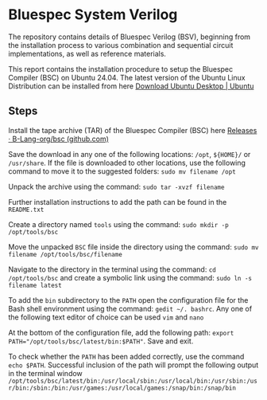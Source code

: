 # Bluespec System Verilog
The repository contains details of Bluespec Verilog (BSV), beginning from the installation process to various combination and sequential circuit implementations, as well as reference materials.

This report contains the installation procedure to setup the Bluespec Compiler (BSC) on Ubuntu 24.04. The latest version of the Ubuntu Linux Distribution can be installed from here [Download Ubuntu Desktop | Ubuntu](https://ubuntu.com/download/desktop)

## Steps

Install the tape archive (TAR) of the Bluespec Compiler (BSC) here [Releases · B-Lang-org/bsc (github.com)](https://github.com/B-Lang-org/bsc/releases) 

Save the download in any one of the following locations: `/opt`, `${HOME}/` or `/usr/share`. If the file is downloaded to other locations, use the following command to move it to the suggested folders: `sudo mv filename /opt`

Unpack the archive using the command: `sudo tar -xvzf filename`

Further installation instructions to add the path can be found in the `README.txt`

Create a directory named `tools` using the command: `sudo mkdir -p /opt/tools/bsc` 

Move the unpacked `BSC` file inside the directory using the command: `sudo mv filename /opt/tools/bsc/filename`

Navigate to the directory in the terminal using the command: `cd /opt/tools/bsc` and create a symbolic link using the command: `sudo ln -s filename latest`

To add the `bin` subdirectory to the `PATH` open the configuration file for the Bash shell environment using the command: `gedit ~/. bashrc`. Any one of the following text editor of choice can be used `vim` and `nano`

At the bottom of the configuration file, add the following path: `export PATH="/opt/tools/bsc/latest/bin:$PATH"`. Save and exit.

To check whether the `PATH` has been added correctly, use the command `echo $PATH`. Successful inclusion of the path will prompt the following output in the terminal window ```/opt/tools/bsc/latest/bin:/usr/local/sbin:/usr/local/bin:/usr/sbin:/usr/bin:/sbin:/bin:/usr/games:/usr/local/games:/snap/bin:/snap/bin```








